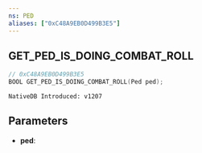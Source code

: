 ```yaml
---
ns: PED
aliases: ["0xC48A9EB0D499B3E5"]
---
```

## GET_PED_IS_DOING_COMBAT_ROLL

```c
// 0xC48A9EB0D499B3E5
BOOL GET_PED_IS_DOING_COMBAT_ROLL(Ped ped);
```

```
NativeDB Introduced: v1207
```

## Parameters
* **ped**:
